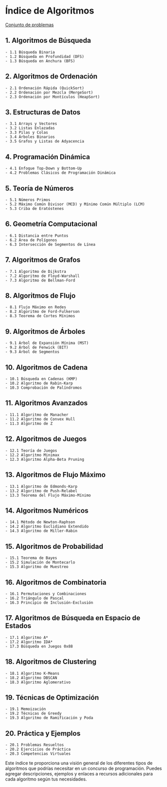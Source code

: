 
# Índice de Algoritmos

[Conjunto de problemas](https://docs.google.com/spreadsheets/d/1ieJST3BrLQDiRv6yMv8F6CLaF2g6S-wC/edit#gid=443631420)


## 1. Algoritmos de Búsqueda
    - 1.1 Búsqueda Binaria
    - 1.2 Búsqueda en Profundidad (DFS)
    - 1.3 Búsqueda en Anchura (BFS)

## 2. Algoritmos de Ordenación
    - 2.1 Ordenación Rápida (QuickSort)
    - 2.2 Ordenación por Mezcla (MergeSort)
    - 2.3 Ordenación por Montículos (HeapSort)

## 3. Estructuras de Datos
    - 3.1 Arrays y Vectores
    - 3.2 Listas Enlazadas
    - 3.3 Pilas y Colas
    - 3.4 Árboles Binarios
    - 3.5 Grafos y Listas de Adyacencia

## 4. Programación Dinámica
    - 4.1 Enfoque Top-Down y Bottom-Up
    - 4.2 Problemas Clásicos de Programación Dinámica

## 5. Teoría de Números
    - 5.1 Números Primos
    - 5.2 Máximo Común Divisor (MCD) y Mínimo Común Múltiplo (LCM)
    - 5.3 Criba de Eratóstenes

## 6. Geometría Computacional
    - 6.1 Distancia entre Puntos
    - 6.2 Área de Polígonos
    - 6.3 Intersección de Segmentos de Línea

## 7. Algoritmos de Grafos
    - 7.1 Algoritmo de Dijkstra
    - 7.2 Algoritmo de Floyd-Warshall
    - 7.3 Algoritmo de Bellman-Ford

## 8. Algoritmos de Flujo
    - 8.1 Flujo Máximo en Redes
    - 8.2 Algoritmo de Ford-Fulkerson
    - 8.3 Teorema de Cortes Mínimos

## 9. Algoritmos de Árboles
    - 9.1 Árbol de Expansión Mínima (MST)
    - 9.2 Árbol de Fenwick (BIT)
    - 9.3 Árbol de Segmentos

## 10. Algoritmos de Cadena
    - 10.1 Búsqueda en Cadenas (KMP)
    - 10.2 Algoritmo de Rabin-Karp
    - 10.3 Comprobación de Palíndromos

## 11. Algoritmos Avanzados
    - 11.1 Algoritmo de Manacher
    - 11.2 Algoritmo de Convex Hull
    - 11.3 Algoritmo de Z

## 12. Algoritmos de Juegos
    - 12.1 Teoría de Juegos
    - 12.2 Algoritmo Minimax
    - 12.3 Algoritmo Alpha-Beta Pruning

## 13. Algoritmos de Flujo Máximo
    - 13.1 Algoritmo de Edmonds-Karp
    - 13.2 Algoritmo de Push-Relabel
    - 13.3 Teorema del Flujo Máximo-Mínimo

## 14. Algoritmos Numéricos
    - 14.1 Método de Newton-Raphson
    - 14.2 Algoritmo Euclidiano Extendido
    - 14.3 Algoritmo de Miller-Rabin

## 15. Algoritmos de Probabilidad
    - 15.1 Teorema de Bayes
    - 15.2 Simulación de Montecarlo
    - 15.3 Algoritmo de Muestreo

## 16. Algoritmos de Combinatoria
    - 16.1 Permutaciones y Combinaciones
    - 16.2 Triángulo de Pascal
    - 16.3 Principio de Inclusión-Exclusión

## 17. Algoritmos de Búsqueda en Espacio de Estados
    - 17.1 Algoritmo A*
    - 17.2 Algoritmo IDA*
    - 17.3 Búsqueda en Juegos 0x88

## 18. Algoritmos de Clustering
    - 18.1 Algoritmo K-Means
    - 18.2 Algoritmo DBSCAN
    - 18.3 Algoritmo Aglomerativo

## 19. Técnicas de Optimización
    - 19.1 Memoización
    - 19.2 Técnicas de Greedy
    - 19.3 Algoritmo de Ramificación y Poda

## 20. Práctica y Ejemplos
    - 20.1 Problemas Resueltos
    - 20.2 Ejercicios de Práctica
    - 20.3 Competencias Virtuales

Este índice te proporciona una visión general de los diferentes tipos de algoritmos que podrías necesitar en un concurso de programación. Puedes agregar descripciones, ejemplos y enlaces a recursos adicionales para cada algoritmo según tus necesidades.
